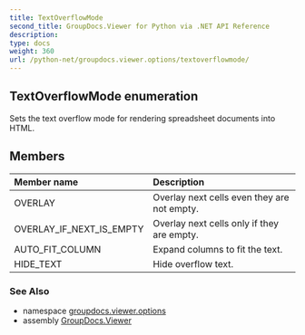 ```yaml
---
title: TextOverflowMode
second_title: GroupDocs.Viewer for Python via .NET API Reference
description: 
type: docs
weight: 360
url: /python-net/groupdocs.viewer.options/textoverflowmode/
---
```


## TextOverflowMode enumeration

Sets the text overflow mode for rendering spreadsheet documents into HTML.

## Members
| Member name | Description |
| :- | :- |
|OVERLAY|Overlay next cells even they are not empty.|
|OVERLAY_IF_NEXT_IS_EMPTY|Overlay next cells only if they are empty.|
|AUTO_FIT_COLUMN|Expand columns to fit the text.|
|HIDE_TEXT|Hide overflow text.|

### See Also

* namespace [groupdocs.viewer.options](/viewer/python-net/groupdocs.viewer.options/)
* assembly [GroupDocs.Viewer](/viewer/python-net/)

